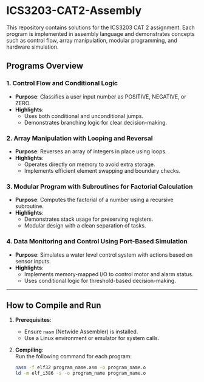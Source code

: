 # **ICS3203-CAT2-Assembly**

This repository contains solutions for the ICS3203 CAT 2 assignment. Each program is implemented in assembly language and demonstrates concepts such as control flow, array manipulation, modular programming, and hardware simulation.

## **Programs Overview**

### **1. Control Flow and Conditional Logic**
- **Purpose**: Classifies a user input number as POSITIVE, NEGATIVE, or ZERO.  
- **Highlights**:  
  - Uses both conditional and unconditional jumps.  
  - Demonstrates branching logic for clear decision-making.  

### **2. Array Manipulation with Looping and Reversal**
- **Purpose**: Reverses an array of integers in place using loops.  
- **Highlights**:  
  - Operates directly on memory to avoid extra storage.  
  - Implements efficient element swapping and boundary checks.  

### **3. Modular Program with Subroutines for Factorial Calculation**
- **Purpose**: Computes the factorial of a number using a recursive subroutine.  
- **Highlights**:  
  - Demonstrates stack usage for preserving registers.  
  - Modular design with a clean separation of tasks.  

### **4. Data Monitoring and Control Using Port-Based Simulation**
- **Purpose**: Simulates a water level control system with actions based on sensor inputs.  
- **Highlights**:  
  - Implements memory-mapped I/O to control motor and alarm status.  
  - Uses conditional logic for threshold-based decision-making.  

---

## **How to Compile and Run**

1. **Prerequisites**:  
   - Ensure `nasm` (Netwide Assembler) is installed.  
   - Use a Linux environment or emulator for system calls.

2. **Compiling**:  
   Run the following command for each program:  
   ```bash
   nasm -f elf32 program_name.asm -o program_name.o
   ld -m elf_i386 -s -o program_name program_name.o
